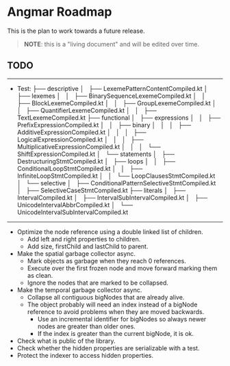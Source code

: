 # Angmar Roadmap

This is the plan to work towards a future release.

> **NOTE**: this is a "living document" and will be edited over time.

## TODO

---------------
- Test:
├── descriptive
│   ├── LexemePatternContentCompiled.kt
│   ├── lexemes
│   │   ├── BinarySequenceLexemeCompiled.kt
│   │   ├── BlockLexemeCompiled.kt
│   │   ├── GroupLexemeCompiled.kt
│   │   ├── QuantifierLexemeCompiled.kt
│   │   ├── TextLexemeCompiled.kt
├── functional
│   ├── expressions
│   │   ├── PrefixExpressionCompiled.kt
│   │   ├── binary
│   │   │   ├── AdditiveExpressionCompiled.kt
│   │   │   ├── LogicalExpressionCompiled.kt
│   │   │   ├── MultiplicativeExpressionCompiled.kt
│   │   │   └── ShiftExpressionCompiled.kt
│   └── statements
│       ├── DestructuringStmtCompiled.kt
│       ├── loops
│       │   ├── ConditionalLoopStmtCompiled.kt
│       │   ├── InfiniteLoopStmtCompiled.kt
│       │   └── LoopClausesStmtCompiled.kt
│       └── selective
│           ├── ConditionalPatternSelectiveStmtCompiled.kt
│           ├── SelectiveCaseStmtCompiled.kt
├── literals
│   ├── IntervalCompiled.kt
│   ├── IntervalSubIntervalCompiled.kt
│   ├── UnicodeIntervalAbbrCompiled.kt
│   └── UnicodeIntervalSubIntervalCompiled.kt
---------------

- Optimize the node reference using a double linked list of children.
  - Add left and right properties to children.
  - Add size, firstChild and lastChild to parent.
- Make the spatial garbage collector async.
  - Mark objects as garbage when they reach 0 references.
  - Execute over the first frozen node and move forward marking them as clean.
  - Ignore the nodes that are marked to be collapsed.
- Make the temporal garbage collector async.
  - Collapse all contiguous bigNodes that are already alive.
  - The object probably will need an index instead of a bigNode reference to avoid problems when they are moved backwards.
    - Use an incremental identifier for bigNodes so always newer nodes are greater than older ones.
    - If the index is greater than the current bigNode, it is ok.
- Check what is public of the library.
- Check whether the hidden properties are serializable with a test.
- Protect the indexer to access hidden properties.
